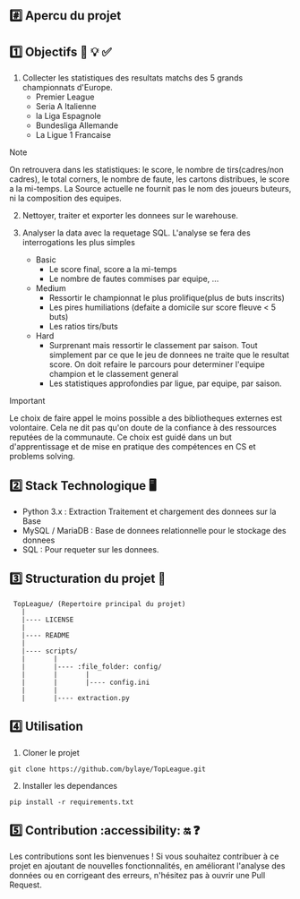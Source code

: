 
## :hash: Apercu du projet



## :one: Objectifs :dart: :bulb: :white_check_mark:
1. Collecter les statistiques des resultats matchs des 5 grands championnats d'Europe.
	- Premier League
	- Seria A Italienne
	- la Liga Espagnole
	- Bundesliga Allemande
	- La Ligue 1 Francaise

> [!NOTE]
> On retrouvera dans les statistiques: le score, le nombre de tirs(cadres/non cadres),
> le total corners, le nombre de faute, les cartons distribues, le score a la mi-temps.
> La Source actuelle ne fournit pas le nom des joueurs buteurs, ni la composition des equipes.

2. Nettoyer, traiter et exporter les donnees sur le warehouse. 

3. Analyser la data avec la requetage SQL. L'analyse se fera des interrogations les plus simples
	- Basic
		- Le score final, score a la mi-temps
		- Le nombre de fautes commises par equipe, ...
	- Medium
		- Ressortir le championnat le plus prolifique(plus de buts inscrits)
		- Les pires humiliations (defaite a domicile sur score fleuve < 5 buts)
		- Les ratios tirs/buts
	- Hard
	 	- Surprenant mais ressortir le classement par saison. Tout simplement par ce que le jeu de donnees
	   	ne traite que le resultat score. On doit refaire le parcours pour determiner 
	   	l'equipe champion et le classement general 
		- Les statistiques approfondies par ligue, par equipe, par saison.

> [!IMPORTANT]
> Le choix de faire appel le moins possible a des bibliotheques externes est volontaire.
> Cela ne dit pas qu'on doute de la confiance à des ressources reputées de la communaute.
> Ce choix est guidé dans un but d'apprentissage et de mise en pratique des compétences en CS et problems solving.




## :two: Stack Technologique :desktop_computer:
* Python 3.x : Extraction Traitement et chargement des donnees sur la Base
* MySQL / MariaDB : Base de donnees relationnelle pour le stockage des donnees
* SQL : Pour requeter sur les donnees.


## :three: Structuration du projet :file_folder:
```
 TopLeague/ (Repertoire principal du projet)
   |
   |---- LICENSE
   |
   |---- README
   |
   |---- scripts/
   |       |
   |       |---- :file_folder: config/
   |       |       |
   |       |       |---- config.ini 
   |       |
   |       |---- extraction.py
```

## :four: Utilisation
1. Cloner le projet
```
git clone https://github.com/bylaye/TopLeague.git
```

2. Installer les dependances 
```
pip install -r requirements.txt
```


## :five: Contribution :accessibility: :on: :question:

Les contributions sont les bienvenues ! Si vous souhaitez contribuer à ce projet en ajoutant de nouvelles fonctionnalités, en améliorant l'analyse des données ou en corrigeant des erreurs, n'hésitez pas à ouvrir une Pull Request.

